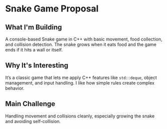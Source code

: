 # Snake Game Proposal

## What I'm Building
A console-based Snake game in C++ with basic movement, food collection, and collision detection. The snake grows when it eats food and the game ends if it hits a wall or itself.

## Why It's Interesting
It’s a classic game that lets me apply C++ features like `std::deque`, object management, and input handling. I like how simple rules create complex behavior.

## Main Challenge
Handling movement and collisions cleanly, especially growing the snake and avoiding self-collision.


